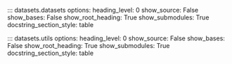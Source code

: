 ::: datasets.datasets
    options:
      heading_level: 0
      show_source: False
      show_bases: False
      show_root_heading: True
      show_submodules: True
      docstring_section_style: table

::: datasets.utils
    options:
      heading_level: 0
      show_source: False
      show_bases: False
      show_root_heading: True
      show_submodules: True
      docstring_section_style: table
